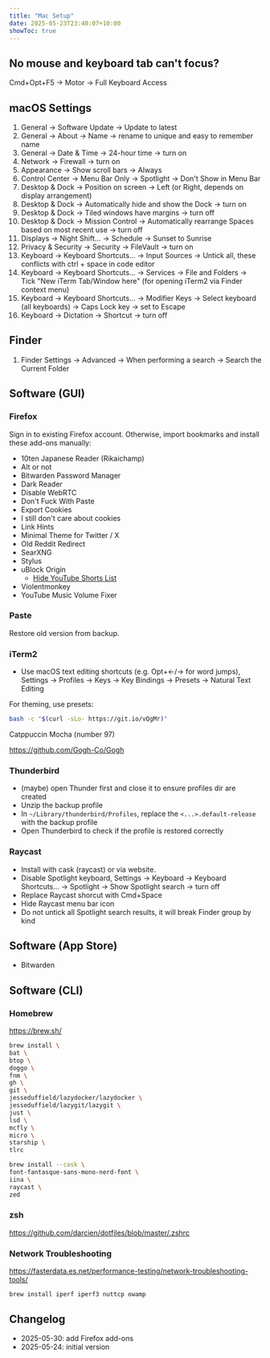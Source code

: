 ```yaml
---
title: "Mac Setup"
date: 2025-05-23T23:40:07+10:00
showToc: true
---
```


## No mouse and keyboard tab can't focus?

Cmd+Opt+F5 -> Motor -> Full Keyboard Access

## macOS Settings

1. General -> Software Update -> Update to latest
2. General -> About -> Name -> rename to unique and easy to remember name
3. General -> Date & Time -> 24-hour time -> turn on
4. Network -> Firewall -> turn on
5. Appearance -> Show scroll bars -> Always
6. Control Center -> Menu Bar Only -> Spotlight -> Don't Show in Menu Bar
7. Desktop & Dock -> Position on screen -> Left (or Right, depends on display arrangement)
8. Desktop & Dock -> Automatically hide and show the Dock -> turn on
9. Desktop & Dock -> Tiled windows have margins -> turn off
10. Desktop & Dock -> Mission Control -> Automatically rearrange Spaces based on most recent use -> turn off
11. Displays -> Night Shift... -> Schedule -> Sunset to Sunrise
12. Privacy & Security -> Security -> FileVault -> turn on
13. Keyboard -> Keyboard Shortcuts... -> Input Sources -> Untick all, these conflicts with ctrl + space in code editor
14. Keyboard -> Keyboard Shortcuts... -> Services -> File and Folders -> Tick "New iTerm Tab/Window here" (for opening iTerm2 via Finder context menu)
15. Keyboard -> Keyboard Shortcuts... -> Modifier Keys -> Select keyboard (all keyboards) -> Caps Lock key -> set to Escape
16. Keyboard -> Dictation -> Shortcut -> turn off

## Finder

1. Finder Settings -> Advanced -> When performing a search -> Search the Current Folder

## Software (GUI)

### Firefox

Sign in to existing Firefox account.
Otherwise, import bookmarks and install these add-ons manually:

- 10ten Japanese Reader (Rikaichamp)
- Alt or not
- Bitwarden Password Manager
- Dark Reader
- Disable WebRTC
- Don't Fuck With Paste
- Export Cookies
- I still don't care about cookies
- Link Hints
- Minimal Theme for Twitter / X
- Old Reddit Redirect
- SearXNG
- Stylus
- uBlock Origin
  - [Hide YouTube Shorts List](https://github.com/gijsdev/ublock-hide-yt-shorts)
- Violentmonkey
- YouTube Music Volume Fixer

### Paste

Restore old version from backup.

### iTerm2

- Use macOS text editing shortcuts (e.g. Opt+<-/-> for word jumps), Settings -> Profiles -> Keys -> Key Bindings -> Presets -> Natural Text Editing

For theming, use presets:

```bash
bash -c "$(curl -sLo- https://git.io/vQgMr)"
```
Catppuccin Mocha (number 97)

https://github.com/Gogh-Co/Gogh

### Thunderbird

- (maybe) open Thunder first and close it to ensure profiles dir are created
- Unzip the backup profile
- In `~/Library/thunderbird/Profiles`, replace the `<...>.default-release` with the backup profile
- Open Thunderbird to check if the profile is restored correctly

### Raycast

- Install with cask (raycast) or via website.
- Disable Spotlight keyboard, Settings -> Keyboard -> Keyboard Shortcuts... -> Spotlight -> Show Spotlight search -> turn off
- Replace Raycast shorcut with Cmd+Space
- Hide Raycast menu bar icon
- Do not untick all Spotlight search results, it will break Finder group by kind

## Software (App Store)

- Bitwarden

## Software (CLI)

### Homebrew

https://brew.sh/

```bash
brew install \
bat \
btop \
doggo \
fnm \
gh \
git \
jesseduffield/lazydocker/lazydocker \
jesseduffield/lazygit/lazygit \
just \
lsd \
mcfly \
micro \
starship \
tlrc
```

```bash
brew install --cask \
font-fantasque-sans-mono-nerd-font \
iina \
raycast \
zed
```

### zsh

https://github.com/darcien/dotfiles/blob/master/.zshrc

### Network Troubleshooting

https://fasterdata.es.net/performance-testing/network-troubleshooting-tools/

```
brew install iperf iperf3 nuttcp owamp
```

## Changelog

- 2025-05-30: add Firefox add-ons
- 2025-05-24: initial version
